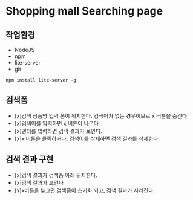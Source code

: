 # Shopping mall Searching page

## 작업환경

-   NodeJS
-   npm
-   lite-server
-   git

```
npm install lite-server -g
```

## 검색폼

-   [x]검색 상품명 입력 폼이 위치한다. 검색어가 없는 경우이므로 x 버튼을 숨긴다
-   [x]검색어를 입력하면 x 버튼이 나온다
-   [x]엔터를 입력하면 검색 결과가 보인다.
-   [x]x 버튼을 클릭하거나, 검색어를 삭제하면 검색 결과를 삭제한다.

## 검색 결과 구현

-   [x]검색 결과가 검색폼 아래 위치한다.
-   [x]검색 결과가 보인다
-   [x]x버튼을 누그면 검색폼이 초기화 되고, 검색 결과가 사라진다.
